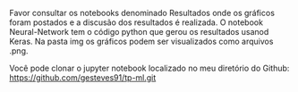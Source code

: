 Favor consultar os notebooks denominado Resultados onde os gráficos foram postados e a discusão dos resultados é realizada. O notebook Neural-Network tem o código python que gerou os resultados usanod Keras. Na pasta img os gráficos podem ser visualizados como arquivos .png.

Você pode clonar o jupyter notebook localizado no meu diretório do Github: https://github.com/gesteves91/tp-ml.git